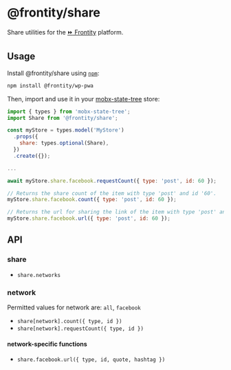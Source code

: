 # @frontity/share

Share utilities for the [:fast_forward: Frontity](https://github.com/wp-pwa/wp-pwa) platform.

## Usage

Install @frontity/share using [`npm`](https://www.npmjs.com/):

```bash
npm install @frontity/wp-pwa
```

Then, import and use it in your [mobx-state-tree](https://github.com/mobxjs/mobx-state-tree) store:

```javascript
import { types } from 'mobx-state-tree';
import Share from '@frontity/share';

const myStore = types.model('MyStore')
  .props({
    share: types.optional(Share),
  })
  .create({});

...

await myStore.share.facebook.requestCount({ type: 'post', id: 60 });

// Returns the share count of the item with type 'post' and id '60'.
myStore.share.facebook.count({ type: 'post', id: 60 });

// Returns the url for sharing the link of the item with type 'post' and id '60'.
myStore.share.facebook.url({ type: 'post', id: 60 });

```

## API
### share
* `share.networks`

### network
Permitted values for network are: `all`, `facebook`
* `share[network].count({ type, id })`
* `share[network].requestCount({ type, id })`

#### network-specific functions
* `share.facebook.url({ type, id, quote, hashtag })`
